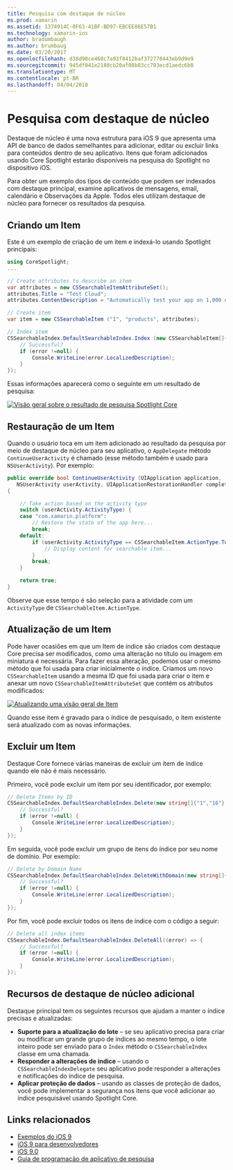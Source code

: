 ```yaml
---
title: Pesquisa com destaque de núcleo
ms.prod: xamarin
ms.assetid: 1374914C-0F63-41BF-BD97-EBCEE86E57B1
ms.technology: xamarin-ios
author: bradumbaugh
ms.author: brumbaug
ms.date: 03/20/2017
ms.openlocfilehash: d38d90ce460c7a93f8412baf372778443eb9d9e9
ms.sourcegitcommit: 945df041e2180cb20af08b83cc703ecd1aedc6b0
ms.translationtype: MT
ms.contentlocale: pt-BR
ms.lasthandoff: 04/04/2018
---
```

# <a name="search-with-core-spotlight"></a>Pesquisa com destaque de núcleo

Destaque de núcleo é uma nova estrutura para iOS 9 que apresenta uma API de banco de dados semelhantes para adicionar, editar ou excluir links para conteúdos dentro de seu aplicativo. Itens que foram adicionados usando Core Spotlight estarão disponíveis na pesquisa do Spotlight no dispositivo iOS.

Para obter um exemplo dos tipos de conteúdo que podem ser indexados com destaque principal, examine aplicativos de mensagens, email, calendário e Observações da Apple. Todos eles utilizam destaque de núcleo para fornecer os resultados da pesquisa.

## <a name="creating-an-item"></a>Criando um Item

Este é um exemplo de criação de um item e indexá-lo usando Spotlight principais:

```csharp
using CoreSpotlight;
...

// Create attributes to describe an item
var attributes = new CSSearchableItemAttributeSet();
attributes.Title = "Test Cloud";
attributes.ContentDescription = "Automatically test your app on 1,000 devices in the cloud.";

// Create item
var item = new CSSearchableItem ("1", "products", attributes);

// Index item
CSSearchableIndex.DefaultSearchableIndex.Index (new CSSearchableItem[]{ item }, (error) => {
    // Successful?
    if (error !=null) {
        Console.WriteLine(error.LocalizedDescription);
    }
});
```

Essas informações aparecerá como o seguinte em um resultado de pesquisa:

[![](corespotlight-images/corespotlight01.png "Visão geral sobre o resultado de pesquisa Spotlight Core")](corespotlight-images/corespotlight01.png#lightbox)

## <a name="restoring-an-item"></a>Restauração de um Item

Quando o usuário toca em um item adicionado ao resultado da pesquisa por meio de destaque de núcleo para seu aplicativo, o `AppDelegate` método `ContinueUserActivity` é chamado (esse método também é usado para `NSUserActivity`). Por exemplo:

```csharp
public override bool ContinueUserActivity (UIApplication application,
   NSUserActivity userActivity, UIApplicationRestorationHandler completionHandler)
{

    // Take action based on the activity type
    switch (userActivity.ActivityType) {
    case "com.xamarin.platform":
        // Restore the state of the app here...
        break;
    default:
        if (userActivity.ActivityType == CSSearchableItem.ActionType.ToString ()) {
            // Display content for searchable item...
        }
        break;
    }

    return true;
}
```

Observe que esse tempo é são seleção para a atividade com um `ActivityType` de `CSSearchableItem.ActionType`.

## <a name="updating-an-item"></a>Atualização de um Item

Pode haver ocasiões em que um Item de índice são criados com destaque Core precisa ser modificados, como uma alteração no título ou imagem em miniatura é necessária. Para fazer essa alteração, podemos usar o mesmo método que foi usada para criar inicialmente o índice.
Criamos um novo `CSSearchableItem` usando a mesma ID que foi usada para criar o item e anexar um novo `CSSearchableItemAttributeSet` que contém os atributos modificados:

[![](corespotlight-images/corespotlight02.png "Atualizando uma visão geral de Item")](corespotlight-images/corespotlight02.png#lightbox)

Quando esse item é gravado para o índice de pesquisado, o item existente será atualizado com as novas informações.

## <a name="deleting-an-item"></a>Excluir um Item

Destaque Core fornece várias maneiras de excluir um item de índice quando ele não é mais necessário.

Primeiro, você pode excluir um item por seu identificador, por exemplo:

```csharp
// Delete Items by ID
CSSearchableIndex.DefaultSearchableIndex.Delete(new string[]{"1","16"},(error) => {
    // Successful?
    if (error !=null) {
        Console.WriteLine(error.LocalizedDescription);
    }
});
```

Em seguida, você pode excluir um grupo de itens do índice por seu nome de domínio. Por exemplo:

```csharp
// Delete by Domain Name
CSSearchableIndex.DefaultSearchableIndex.DeleteWithDomain(new string[]{"domain-name"},(error) => {
    // Successful?
    if (error !=null) {
        Console.WriteLine(error.LocalizedDescription);
    }
});
```

Por fim, você pode excluir todos os itens de índice com o código a seguir:

```csharp
// Delete all index items
CSSearchableIndex.DefaultSearchableIndex.DeleteAll((error) => {
    // Successful?
    if (error !=null) {
        Console.WriteLine(error.LocalizedDescription);
    }
});
```
## <a name="additional-core-spotlight-features"></a>Recursos de destaque de núcleo adicional

Destaque principal tem os seguintes recursos que ajudam a manter o índice precisas e atualizadas:

- **Suporte para a atualização do lote** – se seu aplicativo precisa para criar ou modificar um grande grupo de índices ao mesmo tempo, o lote inteiro pode ser enviado para o `Index` método o `CSSearchableIndex` classe em uma chamada.
- **Responder a alterações de índice** – usando o `CSSearchableIndexDelegate` seu aplicativo pode responder a alterações e notificações do índice de pesquisa.
- **Aplicar proteção de dados** – usando as classes de proteção de dados, você pode implementar a segurança nos itens que você adicionar ao índice pesquisável usando Spotlight Core.



## <a name="related-links"></a>Links relacionados

- [Exemplos do iOS 9](https://developer.xamarin.com/samples/ios/iOS9/)
- [iOS 9 para desenvolvedores](https://developer.apple.com/ios/pre-release/)
- [iOS 9.0](https://developer.apple.com/library/prerelease/ios/releasenotes/General/WhatsNewIniOS/Articles/iOS9.html)
- [Guia de programação de aplicativo de pesquisa](https://developer.apple.com/library/prerelease/ios/documentation/General/Conceptual/AppSearch/index.html#//apple_ref/doc/uid/TP40016308)
